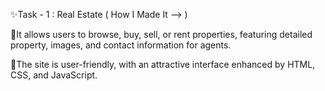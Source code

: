 ✨Task - 1 : Real Estate ( How I Made It --> )

📌It allows users to browse, buy, sell, or rent properties, featuring detailed property, images, and contact information for agents. 

📌The site is user-friendly, with an attractive interface enhanced by HTML, CSS, and JavaScript.
